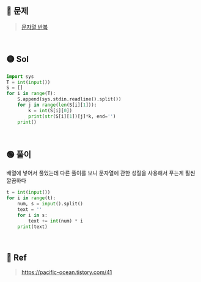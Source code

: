 ## 🔴 문제
> [문자열 반복](https://www.acmicpc.net/problem/2675)

<br/>

## 🟡 Sol
```python
import sys
T = int(input())
S = []
for i in range(T):
    S.append(sys.stdin.readline().split())
    for j in range(len(S[i][1])):
        k = int(S[i][0])
        print(str(S[i][1])[j]*k, end='')
    print()
```
<br/>

## 🟢 풀이
배열에 넣어서 풀었는데 다른 풀이를 보니 문자열에 관한 성질을 사용해서 푸는게 훨씬 깔끔하다
```python
t = int(input())
for i in range(t):
    num, s = input().split()
    text = ''
    for i in s:
        text += int(num) * i
    print(text)
```



<br/>

## 🔵 Ref
> https://pacific-ocean.tistory.com/41